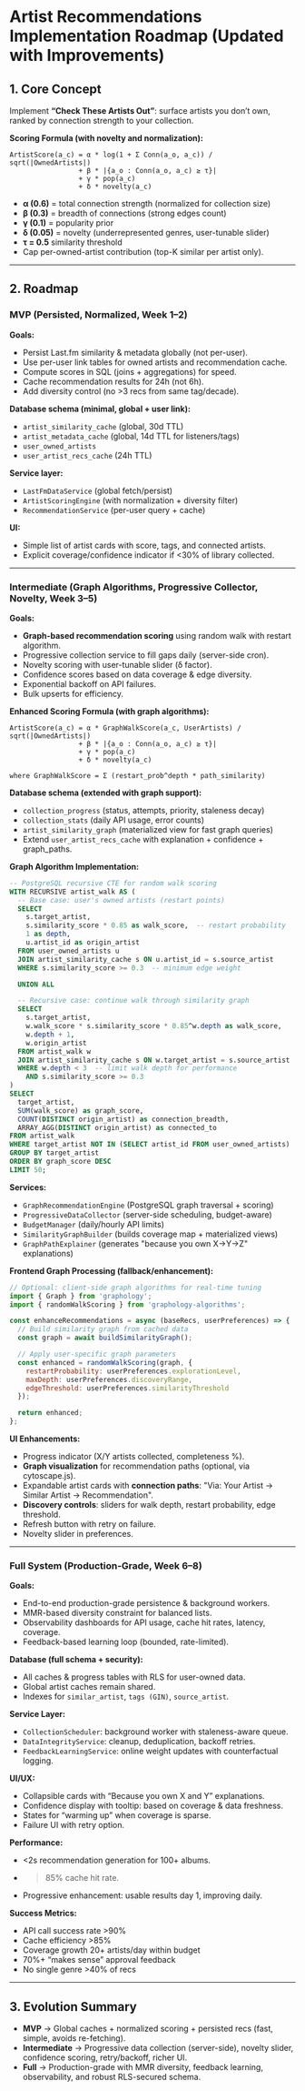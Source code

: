 # Artist Recommendations Implementation Roadmap (Updated with Improvements)

## 1. Core Concept

Implement **“Check These Artists Out”**: surface artists you don’t own, ranked by connection strength to your collection.

**Scoring Formula (with novelty and normalization):**
```
ArtistScore(a_c) = α * log(1 + Σ Conn(a_o, a_c)) / sqrt(|OwnedArtists|)
                 + β * |{a_o : Conn(a_o, a_c) ≥ τ}|
                 + γ * pop(a_c)
                 + δ * novelty(a_c)
```

- **α (0.6)** = total connection strength (normalized for collection size)
- **β (0.3)** = breadth of connections (strong edges count)
- **γ (0.1)** = popularity prior
- **δ (0.05)** = novelty (underrepresented genres, user-tunable slider)
- **τ = 0.5** similarity threshold
- Cap per-owned-artist contribution (top-K similar per artist only).

---

## 2. Roadmap

### **MVP (Persisted, Normalized, Week 1–2)**

**Goals:**
- Persist Last.fm similarity & metadata globally (not per-user).
- Use per-user link tables for owned artists and recommendation cache.
- Compute scores in SQL (joins + aggregations) for speed.
- Cache recommendation results for 24h (not 6h).
- Add diversity control (no >3 recs from same tag/decade).

**Database schema (minimal, global + user link):**
- `artist_similarity_cache` (global, 30d TTL)
- `artist_metadata_cache` (global, 14d TTL for listeners/tags)
- `user_owned_artists`
- `user_artist_recs_cache` (24h TTL)

**Service layer:**
- `LastFmDataService` (global fetch/persist)
- `ArtistScoringEngine` (with normalization + diversity filter)
- `RecommendationService` (per-user query + cache)

**UI:**
- Simple list of artist cards with score, tags, and connected artists.
- Explicit coverage/confidence indicator if <30% of library collected.

---

### **Intermediate (Graph Algorithms, Progressive Collector, Novelty, Week 3–5)**

**Goals:**
- **Graph-based recommendation scoring** using random walk with restart algorithm.
- Progressive collection service to fill gaps daily (server-side cron).
- Novelty scoring with user-tunable slider (δ factor).
- Confidence scores based on data coverage & edge diversity.
- Exponential backoff on API failures.
- Bulk upserts for efficiency.

**Enhanced Scoring Formula (with graph algorithms):**
```
ArtistScore(a_c) = α * GraphWalkScore(a_c, UserArtists) / sqrt(|OwnedArtists|)
                 + β * |{a_o : Conn(a_o, a_c) ≥ τ}|
                 + γ * pop(a_c)
                 + δ * novelty(a_c)

where GraphWalkScore = Σ (restart_prob^depth * path_similarity)
```

**Database schema (extended with graph support):**
- `collection_progress` (status, attempts, priority, staleness decay)
- `collection_stats` (daily API usage, error counts)
- `artist_similarity_graph` (materialized view for fast graph queries)
- Extend `user_artist_recs_cache` with explanation + confidence + graph_paths.

**Graph Algorithm Implementation:**

```sql
-- PostgreSQL recursive CTE for random walk scoring
WITH RECURSIVE artist_walk AS (
  -- Base case: user's owned artists (restart points)
  SELECT
    s.target_artist,
    s.similarity_score * 0.85 as walk_score,  -- restart probability
    1 as depth,
    u.artist_id as origin_artist
  FROM user_owned_artists u
  JOIN artist_similarity_cache s ON u.artist_id = s.source_artist
  WHERE s.similarity_score >= 0.3  -- minimum edge weight

  UNION ALL

  -- Recursive case: continue walk through similarity graph
  SELECT
    s.target_artist,
    w.walk_score * s.similarity_score * 0.85^w.depth as walk_score,
    w.depth + 1,
    w.origin_artist
  FROM artist_walk w
  JOIN artist_similarity_cache s ON w.target_artist = s.source_artist
  WHERE w.depth < 3  -- limit walk depth for performance
    AND s.similarity_score >= 0.3
)
SELECT
  target_artist,
  SUM(walk_score) as graph_score,
  COUNT(DISTINCT origin_artist) as connection_breadth,
  ARRAY_AGG(DISTINCT origin_artist) as connected_to
FROM artist_walk
WHERE target_artist NOT IN (SELECT artist_id FROM user_owned_artists)
GROUP BY target_artist
ORDER BY graph_score DESC
LIMIT 50;
```

**Services:**
- `GraphRecommendationEngine` (PostgreSQL graph traversal + scoring)
- `ProgressiveDataCollector` (server-side scheduling, budget-aware)
- `BudgetManager` (daily/hourly API limits)
- `SimilarityGraphBuilder` (builds coverage map + materialized views)
- `GraphPathExplainer` (generates "because you own X→Y→Z" explanations)

**Frontend Graph Processing (fallback/enhancement):**
```javascript
// Optional: client-side graph algorithms for real-time tuning
import { Graph } from 'graphology';
import { randomWalkScoring } from 'graphology-algorithms';

const enhanceRecommendations = async (baseRecs, userPreferences) => {
  // Build similarity graph from cached data
  const graph = await buildSimilarityGraph();

  // Apply user-specific graph parameters
  const enhanced = randomWalkScoring(graph, {
    restartProbability: userPreferences.explorationLevel,
    maxDepth: userPreferences.discoveryRange,
    edgeThreshold: userPreferences.similarityThreshold
  });

  return enhanced;
};
```

**UI Enhancements:**
- Progress indicator (X/Y artists collected, completeness %).
- **Graph visualization** for recommendation paths (optional, via cytoscape.js).
- Expandable artist cards with **connection paths**: "Via: Your Artist → Similar Artist → Recommendation".
- **Discovery controls**: sliders for walk depth, restart probability, edge threshold.
- Refresh button with retry on failure.
- Novelty slider in preferences.

---

### **Full System (Production-Grade, Week 6–8)**

**Goals:**
- End-to-end production-grade persistence & background workers.
- MMR-based diversity constraint for balanced lists.
- Observability dashboards for API usage, cache hit rates, latency, coverage.
- Feedback-based learning loop (bounded, rate-limited).

**Database (full schema + security):**
- All caches & progress tables with RLS for user-owned data.
- Global artist caches remain shared.
- Indexes for `similar_artist`, `tags (GIN)`, `source_artist`.

**Service Layer:**
- `CollectionScheduler`: background worker with staleness-aware queue.
- `DataIntegrityService`: cleanup, deduplication, backoff retries.
- `FeedbackLearningService`: online weight updates with counterfactual logging.

**UI/UX:**
- Collapsible cards with “Because you own X and Y” explanations.
- Confidence display with tooltip: based on coverage & data freshness.
- States for “warming up” when coverage is sparse.
- Failure UI with retry option.

**Performance:**
- <2s recommendation generation for 100+ albums.
- >85% cache hit rate.
- Progressive enhancement: usable results day 1, improving daily.

**Success Metrics:**
- API call success rate >90%
- Cache efficiency >85%
- Coverage growth 20+ artists/day within budget
- 70%+ “makes sense” approval feedback
- No single genre >40% of recs

---

## 3. Evolution Summary

- **MVP** → Global caches + normalized scoring + persisted recs (fast, simple, avoids re-fetching).  
- **Intermediate** → Progressive data collection (server-side), novelty slider, confidence scoring, retry/backoff, richer UI.  
- **Full** → Production-grade with MMR diversity, feedback learning, observability, and robust RLS-secured schema.

